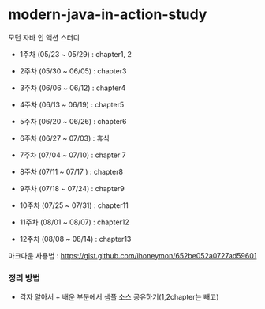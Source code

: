 # modern-java-in-action-study
모던 자바 인 액션 스터디

+ 1주차 (05/23 ~ 05/29) : chapter1, 2

+ 2주차 (05/30 ~ 06/05) : chapter3

+ 3주차 (06/06 ~ 06/12) : chapter4

+ 4주차 (06/13 ~ 06/19) : chapter5

+ 5주차 (06/20 ~ 06/26) : chapter6

+ 6주차 (06/27 ~ 07/03) : 휴식

+ 7주차 (07/04 ~ 07/10) : chapter 7

+ 8주차 (07/11 ~ 07/17 ) : chapter8 

+ 9주차 (07/18 ~ 07/24) : chapter9

+ 10주차 (07/25 ~ 07/31) : chapter11

+ 11주차 (08/01 ~ 08/07) : chapter12

+ 12주차 (08/08 ~ 08/14) : chapter13

마크다운 사용법 : https://gist.github.com/ihoneymon/652be052a0727ad59601

### 정리 방법

+ 각자 알아서 + 배운 부분에서 샘플 소스 공유하기(1,2chapter는 빼고)
